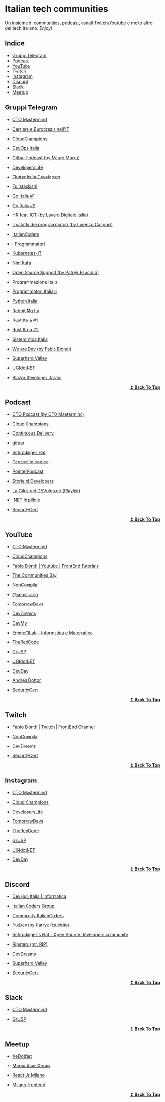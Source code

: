 # Italian tech communities
Un insieme di communities, podcast, canali Twitch/Youtube e molto altro del tech italiano. _Enjoy!_

## Indice
  * [Gruppi Telegram](#gruppi-telegram)
  * [Podcast](#podcast)
  * [YouTube](#youtube)
  * [Twitch](#twitch)
  * [Instagram](#instagram)
  * [Discord](#discord)
  * [Slack](#slack)
  * [Meetup](#meetup)

## Gruppi Telegram

* [CTO Mastermind](https://t.me/ctomastermind/)

* [Carriere e Burocrazia nell'IT](https://t.me/twccarriera)

* [CloudChampions](https://t.me/cloudchampions/)

* [DevOps Italia](https://t.me/devopsitaly)

* [Gitbar Podcast (by Mauro Murru)](https://t.me/gitbar)

* [DevelopersLife](https://t.me/developerslifechannel)

* [Flutter Italia Developers](https://t.me/flutteritdevs)

* [Fullstackish!](https://t.me/tomorrowdevs_group)

* [Go Italia #1](https://t.me/golangita)

* [Go Italia #2](https://t.me/golang_italia)

* [HR feat. ICT (by Lavoro Digitale italia)](https://t.me/+IxwjMC4ytMU4YjRk)

* [Il salotto dei programmatori (by Lorenzo Casponi)](https://t.me/salottoprogrammatori)

* [ItalianCoders](https://t.me/italiancoders_community)

* [i Programmatori](https://t.me/iprogrammatori)

* [Kubernetes-IT](https://t.me/kubernetes_it)

* [Nim Italia](https://t.me/nimitalia)

* [Open Source Support (by Patryk RzucidIo)](https://t.me/ptkdev_support_italian)

* [Programmazione Italia](https://t.me/programmazioneitalia)

* [Programmatori Italiani](https://t.me/developers0101)

* [Python Italia](https://t.me/pythonita)

* [Rabbit Mq Ita](https://t.me/RabbitMQ_ita)

* [Rust Italia #1](https://t.me/rustlang_it)

* [Rust Italia #2](https://t.me/rust_italia)

* [Sistemistica Italia](https://t.me/sistemistica_italia)

* [We are Dev (by Fabio Biondi)](https://t.me/we_are_devs)

* [Superhero Valley](https://t.me/+zIcgNjPpYpIzNmU0)

* [UGIdotNET](https://t.me/ugidotnet)

* [Blazor Developer Italiani](https://t.me/+peIr3tJOKNBmNTQ8)

<div align="right">
  <b><a href="#indice">↥ Back To Top</a></b>
</div>

## Podcast

* [CTO Podcast (by CTO Mastermind)](https://www.ctopodcast.it/)

* [Cloud Champions](https://www.cloudchampions.tech/cloudtv/2691/Cloud-Champions)

* [Continuous Delivery](https://www.spreaker.com/show/continuous-delivery)

* [gitbar](https://www.gitbar.it/)

* [Schrödinger Hat](https://www.schrodinger-hat.it/)

* [Pensieri in codice](https://pensieriincodice.it/)

* [PointerPodcast](https://pointerpodcast.it/)

* [Storie di Developers](https://open.spotify.com/show/5rDJu3qScB9YR5yZtgjm62?si=c189ddf7f1074756)

* [La Gilda dei DEVulgatori (Playlist)](https://open.spotify.com/playlist/1sJvhXyU3Tux4F2cMIxb44?si=df9fb2efba3a44f0)

* [.NET in pillole](https://www.spreaker.com/show/net-in-pillole)

* [SecurityCert](https://open.spotify.com/show/5Je5mhSrFMLXupKbaGnCqG)

<div align="right">
  <b><a href="#indice">↥ Back To Top</a></b>
</div>

## YouTube 

* [CTO Mastermind](https://www.youtube.com/CloudChampions)

* [CloudChampions](https://www.ctomastermind.tv/)

* [Fabio Biondi | Youtube | FrontEnd Tutorials](https://www.youtube.com/c/FabioBiondi)

* [The Communities Bay](https://www.youtube.com/@thecmmbay)

* [NonCompila](https://www.youtube.com/@noncompila)

* [@sensorario](https://www.youtube.com/@sensorario)

* [TomorrowDevs](https://youtube.com/tomorrowdevs)

* [DevDreams](https://www.youtube.com/@dev.dreams)

* [DevMy](https://www.youtube.com/@Devmy)

* [EmmeCiLab - Informatica e Matematica](https://www.youtube.com/@emmecilab)

* [TheRedCode](https://theredcode.it/)

* [GrUSP](https://www.youtube.com/GrUSP)

* [UGIdotNET](https://www.youtube.com/ugidotnet)

* [DevDay](https://www.youtube.com/c/DevDay)

* [Andrea Dottor](https://www.youtube.com/@AndreaDottor)

* [SecurityCert](https://www.youtube.com/@securitycert)

<div align="right">
  <b><a href="#indice">↥ Back To Top</a></b>
</div>

## Twitch

* [Fabio Biondi | Twitch | FrontEnd Channel](https://www.twitch.tv/fabio_biondi)

* [NonCompila](https://www.twitch.tv/noncompila)

* [DevDreams](https://www.twitch.tv/devup_program)

* [SecurityCert](https://www.twitch.tv/securitycert)

<div align="right">
  <b><a href="#indice">↥ Back To Top</a></b>
</div>

## Instagram

* [CTO Mastermind](https://www.instagram.com/ctomastermind/)

* [Cloud Champions](https://www.instagram.com/thecloudchamps/)

* [DevelopersLife](https://www.instagram.com/developerslifechannel/)

* [TomorrowDevs](https://www.instagram.com/tomorrowdevs/)

* [TheRedCode](https://www.instagram.com/theredcode_it/)

* [GrUSP](https://www.instagram.com/GrUSP_/)

* [UGIdotNET](https://www.instagram.com/ugidotnet/)

* [DevDay](https://www.instagram.com/devday_it/)

<div align="right">
  <b><a href="#indice">↥ Back To Top</a></b>
</div>

## Discord

* [DevHub Italia | Informatica](https://discord.gg/e4KbstNqtk)

* [Italian Coders Group](https://top.gg/servers/500396398324350989/join)

* [Community ItalianCoders](https://s.italiancoders.it/discord)

* [PtkDev (by Patryk RzucidIo)](http://discord.ptkdev.io/)

* [Schrodinger's Hat - Open Source Developers community](https://discord.gg/RTXr8A3eFn)

* [Ripsters (mr. RIP)](https://mr.rip/discord)

* [DevDreams](https://discord.gg/QdXC7SuA65)

* [Superhero Valley](https://discord.com/invite/uPRmhHwMem)

* [SecurityCert](https://discord.gg/KWzx6FCucF)

<div align="right">
  <b><a href="#indice">↥ Back To Top</a></b>
</div>

## Slack

* [CTO Mastermind](https://www.ctomastermind.it/community/)

* [GrUSP](https://slack.grusp.org/)

<div align="right">
  <b><a href="#indice">↥ Back To Top</a></b>
</div>

## Meetup

* [XeDotNet](https://www.xedotnet.org/)

* [Marca User Group](https://marcausergroup.it/)

* [React Js Milano](https://www.meetup.com/it-IT/react-js-milano/)

* [Milano Frontend](https://www.meetup.com/it-IT/milano-front-end/) 

<div align="right">
  <b><a href="#indice">↥ Back To Top</a></b>
</div>
